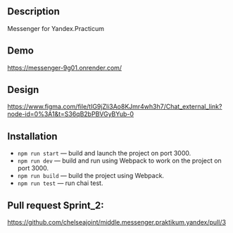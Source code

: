 ## Description
Messenger for Yandex.Practicum

## Demo
https://messenger-9g01.onrender.com/

## Design
https://www.figma.com/file/tIG9jZli3Ao8KJmr4wh3h7/Chat_external_link?node-id=0%3A1&t=S36qB2bPBVGyBYub-0

## Installation
- `npm run start` — build and launch the project on port 3000.
- `npm run dev` — build and run using Webpack to work on the project on port 3000.
- `npm run build` — build the project using Webpack.
- `npm run test` — run chai test.

## Pull request Sprint_2:
https://github.com/chelseajoint/middle.messenger.praktikum.yandex/pull/3
